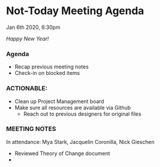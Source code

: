 # Not-Today Meeting Agenda

Jan 6th 2020, 6:30pm

_Happy New Year!_

### Agenda
* Recap previous meeting notes
* Check-in on blocked items

### ACTIONABLE:
* Clean up Project Management board
* Make sure all resources are available via Github
  * Reach out to previous designers for original files

### MEETING NOTES
In attendance:  Mya Stark, Jacquelin Coronilla, Nick Gieschen

* Reviewed Theory of Change document
* 
